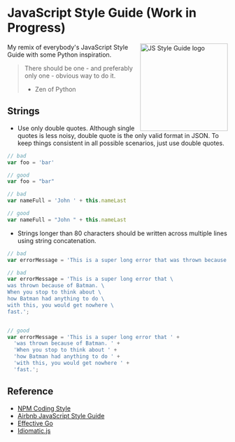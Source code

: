 # JavaScript Style Guide (Work in Progress)

<img
  src="https://raw.github.com/caiogondim/js-style-guide/master/logo.png"
  alt="JS Style Guide logo" align="right" width="200px"
/>

My remix of everybody's JavaScript Style Guide with some Python inspiration.

> There should be one - and preferably only one - obvious way to do it.
> - Zen of Python

## Strings

- Use only double quotes. Although single quotes is less noisy, double quote is
the only valid format in JSON. To keep things consistent in all possible
scenarios, just use double quotes.

```javascript
// bad
var foo = 'bar'

// good
var foo = "bar"

// bad
var nameFull = 'John ' + this.nameLast

// good
var nameFull = "John " + this.nameLast
```


- Strings longer than 80 characters should be written across multiple lines
using string concatenation.

```javascript
// bad
var errorMessage = 'This is a super long error that was thrown because of Batman. When you stop to think about how Batman had anything to do with this, you would get nowhere fast.';

// bad
var errorMessage = 'This is a super long error that \
was thrown because of Batman. \
When you stop to think about \
how Batman had anything to do \
with this, you would get nowhere \
fast.';


// good
var errorMessage = 'This is a super long error that ' +
  'was thrown because of Batman. ' +
  'When you stop to think about ' +
  'how Batman had anything to do ' +
  'with this, you would get nowhere ' +
  'fast.';
```

## Reference

- [NPM Coding Style](https://npmjs.org/doc/coding-style.html)
- [Airbnb JavaScript Style Guide](https://github.com/airbnb/javascript)
- [Effective Go](http://golang.org/doc/effective_go.html)
- [Idiomatic.js](https://github.com/rwaldron/idiomatic.js/)
